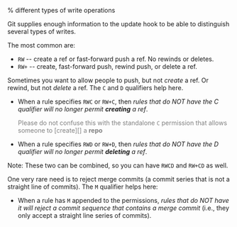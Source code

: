 % different types of write operations

Git supplies enough information to the update hook to be able to distinguish
several types of writes.

The most common are:

  * `RW` -- create a ref or fast-forward push a ref.  No rewinds or deletes.
  * `RW+` -- create, fast-forward push, rewind push, or delete a ref.

Sometimes you want to allow people to push, but not *create* a ref.  Or
rewind, but not *delete* a ref.  The `C` and `D` qualifiers help here.

  * When a rule specifies `RWC` or `RW+C`, then *rules that do NOT have the C
    qualifier will no longer permit **creating** a ref*.

    <font color="gray">Please do not confuse this with the standalone `C`
    permission that allows someone to [create][] a **repo**</font>

  * When a rule specifies `RWD` or `RW+D`, then *rules that do NOT have the D
    qualifier will no longer permit **deleting** a ref*.

Note: These two can be combined, so you can have `RWCD` and `RW+CD` as well.

One very rare need is to reject merge commits (a commit series that is not a
straight line of commits).  The `M` qualifier helps here:

  * When a rule has `M` appended to the permissions, *rules that do NOT have
    it will reject a commit sequence that contains a merge commit* (i.e., they
    only accept a straight line series of commits).

